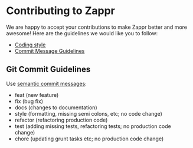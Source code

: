 # Contributing to Zappr

We are happy to accept your contributions to make Zappr better and more awesome!
Here are the guidelines we would like you to follow:

- [Coding style](/docs/style.md)
- [Commit Message Guidelines](#gitcommitguidelines)

## Git Commit Guidelines

Use [semantic commit messages](http://seesparkbox.com/foundry/semantic_commit_messages):

* feat (new feature)
* fix (bug fix)
* docs (changes to documentation)
* style (formatting, missing semi colons, etc; no code change)
* refactor (refactoring production code)
* test (adding missing tests, refactoring tests; no production code change)
* chore (updating grunt tasks etc; no production code change)
